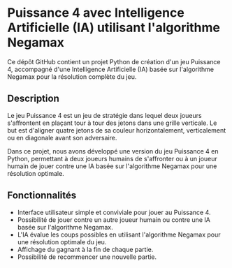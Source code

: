# Puissance 4 avec Intelligence Artificielle (IA) utilisant l'algorithme Negamax

Ce dépôt GitHub contient un projet Python de création d'un jeu Puissance 4, accompagné d'une Intelligence Artificielle (IA) basée sur l'algorithme Negamax pour la résolution complète du jeu.

## Description

Le jeu Puissance 4 est un jeu de stratégie dans lequel deux joueurs s'affrontent en plaçant tour à tour des jetons dans une grille verticale. Le but est d'aligner quatre jetons de sa couleur horizontalement, verticalement ou en diagonale avant son adversaire.

Dans ce projet, nous avons développé une version du jeu Puissance 4 en Python, permettant à deux joueurs humains de s'affronter ou à un joueur humain de jouer contre une IA basée sur l'algorithme Negamax pour une résolution optimale.

## Fonctionnalités

- Interface utilisateur simple et conviviale pour jouer au Puissance 4.
- Possibilité de jouer contre un autre joueur humain ou contre une IA basée sur l'algorithme Negamax.
- L'IA évalue les coups possibles en utilisant l'algorithme Negamax pour une résolution optimale du jeu.
- Affichage du gagnant à la fin de chaque partie.
- Possibilité de recommencer une nouvelle partie.
